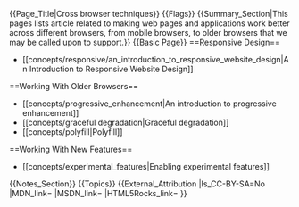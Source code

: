 {{Page_Title|Cross browser techniques}}
{{Flags}}
{{Summary_Section|This pages lists article related to making web pages and applications work better across different browsers, from mobile browsers, to older browsers that we may be called upon to support.}}
{{Basic Page}}
==Responsive Design==
* [[concepts/responsive/an_introduction_to_responsive_website_design|An Introduction to Responsive Website Design]]

==Working With Older Browsers==
* [[concepts/progressive_enhancement|An introduction to progressive enhancement]]
* [[concepts/graceful degradation|Graceful degradation]]
* [[concepts/polyfill|Polyfill]]

==Working With New Features==
* [[concepts/experimental_features|Enabling experimental features]]

{{Notes_Section}}
{{Topics}}
{{External_Attribution
|Is_CC-BY-SA=No
|MDN_link=
|MSDN_link=
|HTML5Rocks_link=
}}